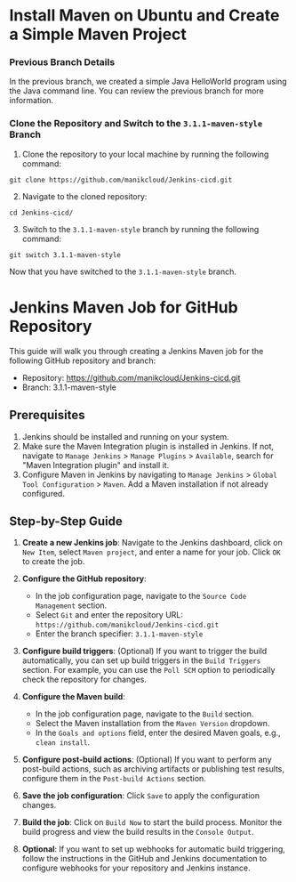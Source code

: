 
# Install Maven on Ubuntu and Create a Simple Maven Project

### Previous Branch Details

In the previous branch, we created a simple Java HelloWorld program using the Java command line. You can review the previous branch for more information.

### Clone the Repository and Switch to the `3.1.1-maven-style` Branch

1. Clone the repository to your local machine by running the following command:
```
git clone https://github.com/manikcloud/Jenkins-cicd.git
```
2. Navigate to the cloned repository:
```
cd Jenkins-cicd/
```
3. Switch to the `3.1.1-maven-style` branch by running the following command:

```
git switch 3.1.1-maven-style
```

Now that you have switched to the `3.1.1-maven-style` branch.

# Jenkins Maven Job for GitHub Repository

This guide will walk you through creating a Jenkins Maven job for the following GitHub repository and branch:

- Repository: https://github.com/manikcloud/Jenkins-cicd.git
- Branch: 3.1.1-maven-style

## Prerequisites

1. Jenkins should be installed and running on your system.
2. Make sure the Maven Integration plugin is installed in Jenkins. If not, navigate to `Manage Jenkins` > `Manage Plugins` > `Available`, search for "Maven Integration plugin" and install it.
3. Configure Maven in Jenkins by navigating to `Manage Jenkins` > `Global Tool Configuration` > `Maven`. Add a Maven installation if not already configured.

## Step-by-Step Guide

1. **Create a new Jenkins job**: Navigate to the Jenkins dashboard, click on `New Item`, select `Maven project`, and enter a name for your job. Click `OK` to create the job.

2. **Configure the GitHub repository**:
   - In the job configuration page, navigate to the `Source Code Management` section.
   - Select `Git` and enter the repository URL: `https://github.com/manikcloud/Jenkins-cicd.git`
   - Enter the branch specifier: `3.1.1-maven-style`

3. **Configure build triggers**: (Optional) If you want to trigger the build automatically, you can set up build triggers in the `Build Triggers` section. For example, you can use the `Poll SCM` option to periodically check the repository for changes.

4. **Configure the Maven build**:
   - In the job configuration page, navigate to the `Build` section.
   - Select the Maven installation from the `Maven Version` dropdown.
   - In the `Goals and options` field, enter the desired Maven goals, e.g., `clean install`.

5. **Configure post-build actions**: (Optional) If you want to perform any post-build actions, such as archiving artifacts or publishing test results, configure them in the `Post-build Actions` section.

6. **Save the job configuration**: Click `Save` to apply the configuration changes.

7. **Build the job**: Click on `Build Now` to start the build process. Monitor the build progress and view the build results in the `Console Output`.

8. **Optional**: If you want to set up webhooks for automatic build triggering, follow the instructions in the GitHub and Jenkins documentation to configure webhooks for your repository and Jenkins instance.



